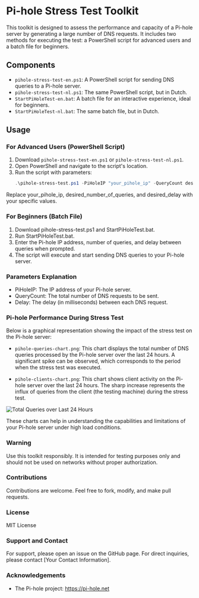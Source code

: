 # Pi-hole Stress Test Toolkit

This toolkit is designed to assess the performance and capacity of a Pi-hole server by generating a large number of DNS requests. It includes two methods for executing the test: a PowerShell script for advanced users and a batch file for beginners.

## Components

- `pihole-stress-test-en.ps1`: A PowerShell script for sending DNS queries to a Pi-hole server.
- `pihole-stress-test-nl.ps1`: The same PowerShell script, but in Dutch.
- `StartPiHoleTest-en.bat`: A batch file for an interactive experience, ideal for beginners.
- `StartPiHoleTest-nl.bat`: The same batch file, but in Dutch.

## Usage

### For Advanced Users (PowerShell Script)
1. Download `pihole-stress-test-en.ps1` or `pihole-stress-test-nl.ps1`.
2. Open PowerShell and navigate to the script's location.
3. Run the script with parameters: 
   ```powershell
   .\pihole-stress-test.ps1 -PiHoleIP "your_pihole_ip" -QueryCount desired_number_of_queries -Delay desired_delay
    ```
Replace your_pihole_ip, desired_number_of_queries, and desired_delay with your specific values.

### For Beginners (Batch File)
1. Download pihole-stress-test.ps1 and StartPiHoleTest.bat.
2. Run StartPiHoleTest.bat.
3. Enter the Pi-hole IP address, number of queries, and delay between queries when prompted.
4. The script will execute and start sending DNS queries to your Pi-hole server.

### Parameters Explanation
- PiHoleIP: The IP address of your Pi-hole server.
- QueryCount: The total number of DNS requests to be sent.
- Delay: The delay (in milliseconds) between each DNS request.

### Pi-hole Performance During Stress Test
Below is a graphical representation showing the impact of the stress test on the Pi-hole server:

- `pihole-queries-chart.png`: This chart displays the total number of DNS queries processed by the Pi-hole server over the last 24 hours. A significant spike can be observed, which corresponds to the period when the stress test was executed.

- `pihole-clients-chart.png`: This chart shows client activity on the Pi-hole server over the last 24 hours. The sharp increase represents the influx of queries from the client (the testing machine) during the stress test.

![Total Queries over Last 24 Hours](pihole-queries-chart.png)

These charts can help in understanding the capabilities and limitations of your Pi-hole server under high load conditions.

### Warning
Use this toolkit responsibly. It is intended for testing purposes only and should not be used on networks without proper authorization.

### Contributions
Contributions are welcome. Feel free to fork, modify, and make pull requests.

### License
MIT License

### Support and Contact
For support, please open an issue on the GitHub page. For direct inquiries, please contact [Your Contact Information].

### Acknowledgements
- The Pi-hole project: https://pi-hole.net